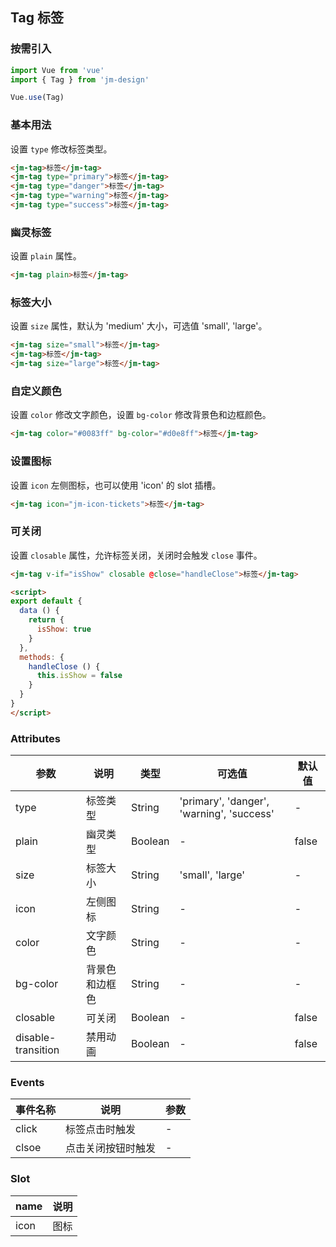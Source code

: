 ## Tag 标签

### 按需引入

```javascript
import Vue from 'vue'
import { Tag } from 'jm-design'

Vue.use(Tag)
```

### 基本用法

设置 `type` 修改标签类型。

```html
<jm-tag>标签</jm-tag>
<jm-tag type="primary">标签</jm-tag>
<jm-tag type="danger">标签</jm-tag>
<jm-tag type="warning">标签</jm-tag>
<jm-tag type="success">标签</jm-tag>
```

### 幽灵标签

设置 `plain` 属性。

```html
<jm-tag plain>标签</jm-tag>
```

### 标签大小

设置 `size` 属性，默认为 'medium' 大小，可选值 'small', 'large'。

```html
<jm-tag size="small">标签</jm-tag>
<jm-tag>标签</jm-tag>
<jm-tag size="large">标签</jm-tag>
```

### 自定义颜色

设置 `color` 修改文字颜色，设置 `bg-color` 修改背景色和边框颜色。

```html
<jm-tag color="#0083ff" bg-color="#d0e8ff">标签</jm-tag>
```

### 设置图标

设置 `icon` 左侧图标，也可以使用 'icon' 的 slot 插槽。

```html
<jm-tag icon="jm-icon-tickets">标签</jm-tag>
```

### 可关闭

设置 `closable` 属性，允许标签关闭，关闭时会触发 `close` 事件。

```html
<jm-tag v-if="isShow" closable @close="handleClose">标签</jm-tag>

<script>
export default {
  data () {
    return {
      isShow: true
    }
  },
  methods: {
    handleClose () {
      this.isShow = false
    }
  }
}
</script>
```

### Attributes

| 参数      | 说明                                 | 类型      | 可选值       | 默认值   |
|---------- |------------------------------------ |---------- |------------- |-------- |
| type | 标签类型 | String | 'primary', 'danger', 'warning', 'success' | - | - |
| plain | 幽灵类型 | Boolean | - | false |
| size | 标签大小 | String | 'small', 'large' | - |
| icon | 左侧图标 | String | - | - |
| color | 文字颜色 | String | - | - |
| bg-color | 背景色和边框色 | String | - | - |
| closable | 可关闭 | Boolean | - | false |
| disable-transition | 禁用动画 | Boolean | - | false |

### Events

| 事件名称      | 说明                                 | 参数     |
|------------- |------------------------------------ |--------- |
| click | 标签点击时触发 | - |
| clsoe | 点击关闭按钮时触发 | - |

### Slot

| name      | 说明       |
|------------- |----------- |
| icon | 图标 |